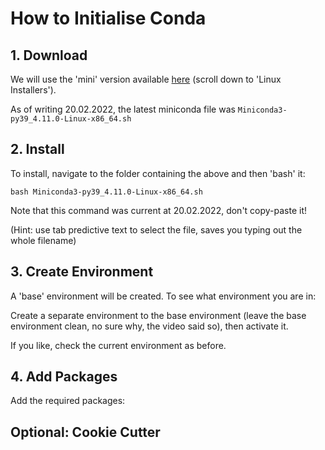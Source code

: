 # How to Initialise Conda

## 1. Download

We will use the 'mini' version available [here](https://docs.conda.io/en/latest/miniconda.html) (scroll down to 'Linux Installers').

As of writing 20.02.2022, the latest miniconda file was `Miniconda3-py39_4.11.0-Linux-x86_64.sh`

## 2. Install

To install, navigate to the folder containing the above and then 'bash' it:

```
bash Miniconda3-py39_4.11.0-Linux-x86_64.sh
```

Note that this command was current at 20.02.2022, don't copy-paste it!

(Hint: use tab predictive text to select the file, saves you typing out the whole filename)

## 3. Create Environment

A 'base' environment will be created. To see what environment you are in:



Create a separate environment to the base environment (leave the base environment clean, no sure why, the video said so), then activate it.

If you like, check the current environment as before.

## 4. Add Packages

Add the required packages:



## Optional: Cookie Cutter
